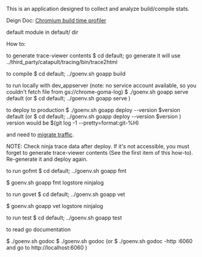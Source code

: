This is an application designed to collect and analyze build/compile stats.

Deign Doc: [Chromium build time profiler](https://docs.google.com/a/chromium.org/document/d/16TdPTIIZbtAarXZIMJdiT9CePG5WYCrdxm5u9UuHXNY/edit#heading=h.xgjl2srtytjt)

default module
 in default/ dir

How to:

 to generate trace-viewer contents
  $ cd default; go generate
 it will use ../third_party/catapult/tracing/bin/trace2html

 to compile
   $ cd default; ../goenv.sh goapp build

 to run locally with dev_appserver
 (note: no service account available, so you couldn't
  fetch file from gs://chrome-goma-log)
   $ ./goenv.sh goapp serve default
 (or
   $ cd default; ../goenv.sh goapp serve
 )

 to deploy to production
  $ ./goenv.sh goapp deploy --version $version default
 (or
  $ cd default; ../goenv.sh goapp deploy --version $version
 )
 version would be $(git log -1 --pretty=format:git-%H)

 and need to [migrate traffic](https://cloud.google.com/appengine/docs/standard/go/migrating-traffic).

 NOTE: Check ninja trace data after deploy. If it's not accessible,
 you must forget to generate trace-viewer contents (See the first item of
 this how-to). Re-generate it and deploy again.

 to run gofmt
  $ cd default; ../goenv.sh goapp fmt

  $ goenv.sh goapp fmt logstore ninjalog

 to run govet
  $ cd default; ../goenv.sh goapp vet

  $ goenv.sh goapp vet logstore ninjalog

 to run test
  $ cd default; ../goenv.sh goapp test

 to read go documentation

  $ ./goenv.sh godoc <package>
  $ ./goenv.sh godoc <package> <symbol>
 (or
  $ ./goenv.sh godoc -http :6060
 and go to http://localhost:6060
 )
